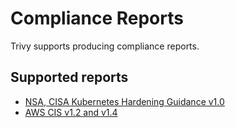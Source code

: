 # Compliance Reports

Trivy supports producing compliance reports.

## Supported reports

- [NSA, CISA Kubernetes Hardening Guidance v1.0](../kubernetes/cli/compliance.md) 
- [AWS CIS v1.2 and v1.4](../cloud/aws/compliance.md)